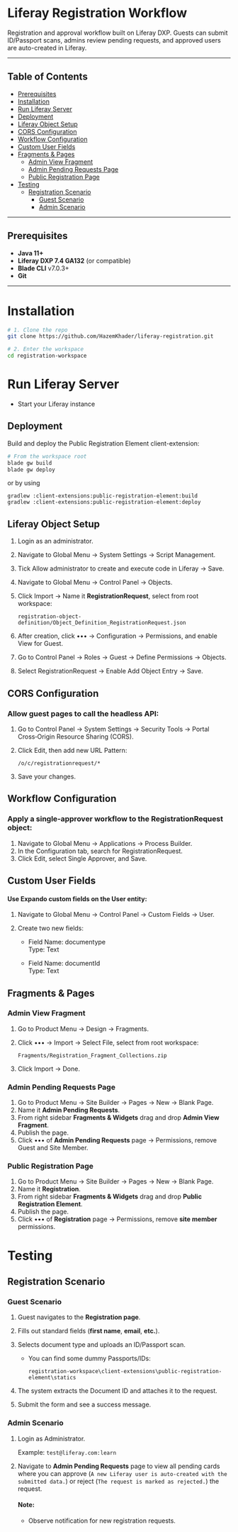 # Liferay Registration Workflow

Registration and approval workflow built on Liferay DXP. Guests can submit ID/Passport scans, admins review pending requests, and approved users are auto-created in Liferay.

---

## Table of Contents

- [Prerequisites](#prerequisites)
- [Installation](#installation)
- [Run Liferay Server](#run-liferay-server)
- [Deployment](#deployment)
- [Liferay Object Setup](#liferay-object-setup)
- [CORS Configuration](#cors-configuration)
- [Workflow Configuration](#workflow-configuration)
- [Custom User Fields](#custom-user-fields)
- [Fragments & Pages](#fragments--pages)
  - [Admin View Fragment](#admin-view-fragment)
  - [Admin Pending Requests Page](#admin-pending-requests-page)
  - [Public Registration Page](#public-registration-page)
- [Testing](#testing)
  - [Registration Scenario](#registration-scenario)
    - [Guest Scenario](#guest-scenario)
    - [Admin Scenario](#admin-scenario)

---

## Prerequisites

- **Java 11+**
- **Liferay DXP 7.4 GA132** (or compatible)
- **Blade CLI** v7.0.3+
- **Git**

---

# Installation

```bash
# 1. Clone the repo
git clone https://github.com/HazemKhader/liferay-registration.git

# 2. Enter the workspace
cd registration-workspace
```

# Run Liferay Server

- Start your Liferay instance

## Deployment

Build and deploy the Public Registration Element client-extension:

```bash
# From the workspace root
blade gw build
blade gw deploy
```

or by using

```
gradlew :client-extensions:public-registration-element:build
gradlew :client-extensions:public-registration-element:deploy
```

## Liferay Object Setup

1. Login as an administrator.
2. Navigate to Global Menu → System Settings → Script Management.
3. Tick Allow administrator to create and execute code in Liferay → Save.
4. Navigate to Global Menu → Control Panel → Objects.
5. Click Import → Name it **RegistrationRequest**, select from root workspace:

   `registration-object-definition/Object_Definition_RegistrationRequest.json`

6. After creation, click ••• → Configuration → Permissions, and enable View for Guest.
7. Go to Control Panel → Roles → Guest → Define Permissions → Objects.
8. Select RegistrationRequest → Enable Add Object Entry → Save.

## CORS Configuration

### Allow guest pages to call the headless API:

1. Go to Control Panel → System Settings → Security Tools → Portal Cross‑Origin Resource Sharing (CORS).
2. Click Edit, then add new URL Pattern:

   `/o/c/registrationrequest/*`

3. Save your changes.

## Workflow Configuration

### Apply a single‑approver workflow to the RegistrationRequest object:

1. Navigate to Global Menu → Applications → Process Builder.
2. In the Configuration tab, search for RegistrationRequest.
3. Click Edit, select Single Approver, and Save.

## Custom User Fields

#### Use Expando custom fields on the User entity:

1.  Navigate to Global Menu → Control Panel → Custom Fields → User.
2.  Create two new fields:

    - Field Name: documentype \
      Type: Text

    - Field Name: documentId \
      Type: Text

## Fragments & Pages

### Admin View Fragment

1.  Go to Product Menu → Design → Fragments.
2.  Click ••• → Import → Select File, select from root workspace:

    `Fragments/Registration_Fragment_Collections.zip`

3.  Click Import → Done.

### Admin Pending Requests Page

1.  Go to Product Menu → Site Builder → Pages → New → Blank Page.
2.  Name it **Admin Pending Requests**.
3.  From right sidebar **Fragments & Widgets** drag and drop **Admin View Fragment**.
4.  Publish the page.
5.  Click ••• of **Admin Pending Requests** page → Permissions, remove Guest and Site Member.

### Public Registration Page

1.  Go to Product Menu → Site Builder → Pages → New → Blank Page.
2.  Name it **Registration**.
3.  From right sidebar **Fragments & Widgets** drag and drop **Public Registration Element**.
4.  Publish the page.
5.  Click ••• of **Registration** page → Permissions, remove **site member** permissions.

# Testing

## Registration Scenario

### Guest Scenario

1.  Guest navigates to the **Registration page**.
2.  Fills out standard fields (**first name**, **email**, **etc.**).
3.  Selects document type and uploads an ID/Passport scan.

    - You can find some dummy Passports/IDs:

      `registration-workspace\client-extensions\public-registration-element\statics`

4.  The system extracts the Document ID and attaches it to the request.
5.  Submit the form and see a success message.

### Admin Scenario

1.  Login as Administrator.

    Example: `test@liferay.com:learn`

2.  Navigate to **Admin Pending Requests** page to view all pending cards where you can approve (`A new Liferay user is auto-created with the submitted data.`) or reject (`The request is marked as rejected.`) the request.

    #### Note:

    - Observe notification for new registration requests.
